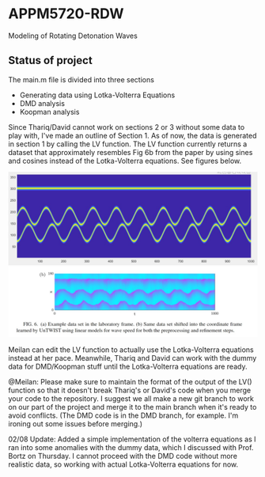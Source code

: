 # APPM5720-RDW
Modeling of Rotating Detonation Waves

## Status of project

The main.m file is divided into three sections
* Generating data using Lotka-Volterra Equations
* DMD analysis
* Koopman analysis

Since Thariq/David cannot work on sections 2 or 3 without some data to play with, I've made an outline of Section 1.
As of now, the data is generated in section 1 by calling the LV function.
The LV function currently returns a dataset that approximately resembles Fig 6b from the paper by using sines and cosines instead of the Lotka-Volterra equations. See figures below.

![Alt text](images/dummy_data.jpg?raw=true "Title")
![Alt text](images/real_data.jpg?raw=true "Title")


Meilan can edit the LV function to actually use the Lotka-Volterra equations instead at her pace.
Meanwhile, Thariq and David can work with the dummy data for DMD/Koopman stuff until the Lotka-Volterra equations are ready.

@Meilan: Please make sure to maintain the format of the output of the LV() function so that it doesn't break Thariq's or David's code when you merge your code to the repository. 
I suggest we all make a new git branch to work on our part of the project and merge it to the main branch when it's ready to avoid conflicts. (The DMD code is in the DMD branch, for example. I'm ironing out some issues before merging.)

02/08 Update: Added a simple implementation of the volterra equations as I ran into some anomalies with the dummy data, which I discussed with Prof. Bortz on Thursday. I cannot proceed with the DMD code without more realistic data, so working with actual Lotka-Volterra equations for now.
